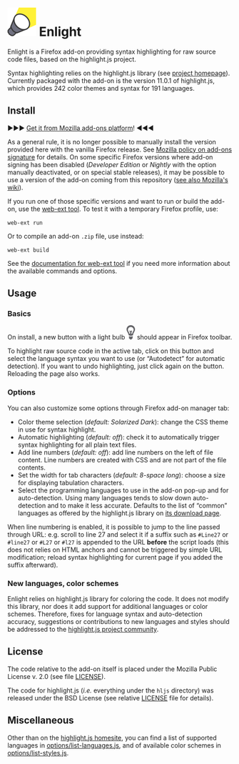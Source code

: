  ![Add-on icon](icons/spot64.png) Enlight
=========================================

Enlight is a Firefox add-on providing syntax highlighting for raw source code
files, based on the highlight.js project.

Syntax highlighting relies on the highlight.js library (see [project
homepage][hljs]). Currently packaged with the add-on is the version
11.0.1 <!-- HLJS_VERSION --> of highlight.js, which provides
242    color themes and syntax for
191    languages.

## Install

▶▶▶ [Get it from Mozilla add-ons platform][amo]! ◀◀◀

As a general rule, it is no longer possible to manually install the version
provided here with the vanilla Firefox release. See [Mozilla policy on add-ons
signature][policy] for details. On some specific Firefox versions where add-on
signing has been disabled (_Developer Edition_ or _Nightly_ with the option
manually deactivated, or on special stable releases), it may be possible to use
a version of the add-on coming from this repository ([see also Mozilla's
wiki][signing]).

If you run one of those specific versions and want to run or build the add-on,
use the [web-ext tool][webext-start]. To test it with a temporary Firefox
profile, use:

    web-ext run

Or to compile an add-on `.zip` file, use instead:

    web-ext build

See the [documentation for web-ext tool][webext-ref] if you need more
information about the available commands and options.

## Usage

### Basics

On install, a new button with a light bulb
![button](icons/lightbulb-dark-19x32.png) should appear in Firefox toolbar.

To highlight raw source code in the active tab, click on this button and select
the language syntax you want to use (or “Autodetect” for automatic detection).
If you want to undo highlighting, just click again on the button. Reloading the
page also works.

### Options

You can also customize some options through Firefox add-on manager tab:

* Color theme selection (_default: Solarized Dark_): change the CSS theme in
  use for syntax highlight.
* Automatic highlighting (_default: off_): check it to automatically trigger
  syntax highlighting for all plain text files.
* Add line numbers (_default: off_): add line numbers on the left of file
  content. Line numbers are created with CSS and are not part of the file
  contents.
* Set the width for tab characters (_default: 8-space long_): choose a size for
  displaying tabulation characters.
* Select the programming languages to use in the add-on pop-up and for
  auto-detection. Using many languages tends to slow down auto-detection and to
  make it less accurate. Defaults to the list of “common” languages as offered
  by the highlight.js library on [its download page](hljs-download).

When line numbering is enabled, it is possible to jump to the line passed
through URL: e.g. scroll to line 27 and select it if a suffix such as
`#Line27` or `#line27` or `#L27` or `#l27` is appended to the URL **before**
the script loads (this does not relies on HTML anchors and cannot be triggered
by simple URL modification; reload syntax highlighting for current page if you
added the suffix afterward).

### New languages, color schemes

Enlight relies on highlight.js library for coloring the code. It does not
modify this library, nor does it add support for additional languages or color
schemes. Therefore, fixes for language syntax and auto-detection accuracy,
suggestions or contributions to new languages and styles should be addressed to
the [highlight.js project community][hljs].

## License

The code relative to the add-on itself is placed under the Mozilla Public
License v. 2.0 (see file [LICENSE][mpl]).

The code for highlight.js (_i.e._ everything under the `hljs` directory)
was released under the BSD License (see relative [LICENSE][bsd] file for
details).

## Miscellaneous

Other than on the [highlight.js homesite][hljs], you can find a list of
supported languages in [options/list-languages.js][languages], and of
available color schemes in [options/list-styles.js][styles].

[hljs]: https://highlightjs.org
[hljs-download]: https://highlightjs.org/download/
[policy]: https://blog.mozilla.org/addons/2015/02/10/extension-signing-safer-experience
[signing]: https://wiki.mozilla.org/Add-ons/Extension_Signing
[amo]: https://addons.mozilla.org/firefox/addon/enlight
[webext-start]: https://developer.mozilla.org/en-US/Add-ons/WebExtensions/Getting_started_with_web-ext
[webext-ref]: https://developer.mozilla.org/en-US/Add-ons/WebExtensions/web-ext_command_reference
[mpl]: LICENSE
[bsd]: https://github.com/highlightjs/highlight.js/blob/master/LICENSE
[languages]: options/list-languages.js
[styles]: options/list-styles.js
